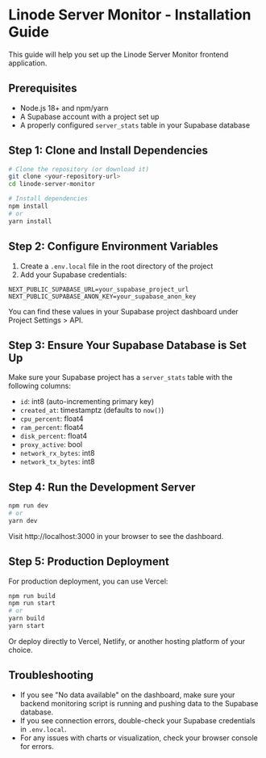 # Linode Server Monitor - Installation Guide

This guide will help you set up the Linode Server Monitor frontend application.

## Prerequisites

- Node.js 18+ and npm/yarn
- A Supabase account with a project set up
- A properly configured `server_stats` table in your Supabase database

## Step 1: Clone and Install Dependencies

```bash
# Clone the repository (or download it)
git clone <your-repository-url>
cd linode-server-monitor

# Install dependencies
npm install
# or
yarn install
```

## Step 2: Configure Environment Variables

1. Create a `.env.local` file in the root directory of the project
2. Add your Supabase credentials:

```
NEXT_PUBLIC_SUPABASE_URL=your_supabase_project_url
NEXT_PUBLIC_SUPABASE_ANON_KEY=your_supabase_anon_key
```

You can find these values in your Supabase project dashboard under Project Settings > API.

## Step 3: Ensure Your Supabase Database is Set Up

Make sure your Supabase project has a `server_stats` table with the following columns:

- `id`: int8 (auto-incrementing primary key)
- `created_at`: timestamptz (defaults to `now()`)
- `cpu_percent`: float4
- `ram_percent`: float4
- `disk_percent`: float4
- `proxy_active`: bool
- `network_rx_bytes`: int8
- `network_tx_bytes`: int8

## Step 4: Run the Development Server

```bash
npm run dev
# or
yarn dev
```

Visit http://localhost:3000 in your browser to see the dashboard.

## Step 5: Production Deployment

For production deployment, you can use Vercel:

```bash
npm run build
npm run start
# or
yarn build
yarn start
```

Or deploy directly to Vercel, Netlify, or another hosting platform of your choice.

## Troubleshooting

- If you see "No data available" on the dashboard, make sure your backend monitoring script is running and pushing data to the Supabase database.
- If you see connection errors, double-check your Supabase credentials in `.env.local`.
- For any issues with charts or visualization, check your browser console for errors. 
